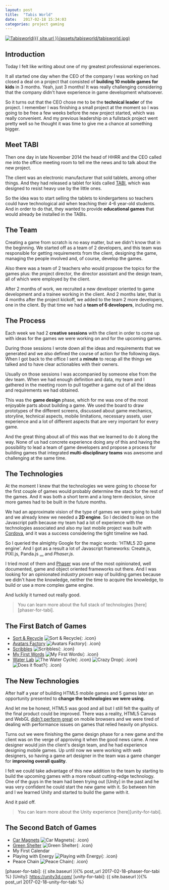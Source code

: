 ```yaml
---
layout: post
title:  "Tabis World"
date:   2017-02-18 15:34:03
categories: project gaming
---
```


[![Tabisworld]({{ site.url }}/assets/tabisworld/tabisworld.jpg)][tabisworld]

## Introduction

Today I felt like writing about one of my greatest professional experiences.

It all started one day when the CEO of the company I was working on had closed a deal on a project that consisted of **building 10 mobile games for kids** in 3 months. Yeah, just 3 months! It was really challenging considering that the company didn't have experience in game development whatsoever.

So it turns out that the CEO chose me to be the **technical leader** of the project. I remember I was finishing a small project at the moment so I was going to be free a few weeks before the new project started, which was really convenient. And my previous leadership on a fullstack project went pretty well so he thought it was time to give me a chance at something bigger.

## Meet TABI

Then one day in late November 2014 the head of HHRR and the CEO called me into the office meeting room to tell me the news and to talk about the new project.

The client was an electronic manufacturer that sold tablets, among other things. And they had released a tablet for kids called [TABI][tabisworld], which was designed to resist heavy use by the little ones.

So the idea was to start selling the tablets to kindergartens so teachers could have technological aid when teaching their 4-6 year-old students. And in order to do that, they wanted to provide **educational games** that would already be installed in the TABIs.

## The Team

Creating a game from scratch is no easy matter, but we didn't know that in the beginning. We started off as a team of 2 developers, and this team was responsible for getting requirements from the client, designing the game, managing the people involved and, of course, develop the games.

Also there was a team of 2 teachers who would propose the topics for the games plus: the project director, the director assistant and the design team, all of which were employed by the client.

After 2 months of work, we recruited a new developer oriented to game development and a trainee working in the client. And 2 months later, that is 4 months after the project kickoff, we added to the team 2 more developers, one in the client. By that time we had a **team of 6 developers**, including me.

## The Process

Each week we had 2 **creative sessions** with the client in order to come up with ideas for the games we were working on and for the upcoming games.

During those sessions I wrote down all the ideas and requirements that we generated and we also defined the course of action for the following days. When I got back to the office I sent a **minute** to recap all the things we talked and to have clear actionables with their owners.

Usually on those sessions I was accompanied by someone else from the dev team. When we had enough definition and data, my team and I gathered in the meeting room to pull together a game out of all the ideas and requirements we had obtained.

This was the **game design** phase, which for me was one of the most enjoyable parts about building a game. We used the board to draw prototypes of the different screens, discussed about game mechanics, storyline, technical aspects, mobile limitations, necessary assets, user experience and a lot of different aspects that are very important for every game.

And the great thing about all of this was that we learned to do it along the way. None of us had concrete experience doing any of this and having the possibility to lead a team of game developers and propose a process for building games that integrated **multi-disciplinary teams** was awesome and challenging at the same time.

## The Technologies

At the moment I knew that the technologies we were going to choose for the first couple of games would probably determine the stack for the rest of the games. And it was both a short term and a long term decision, since more games had to be built in the future months.

We had an approximate vision of the type of games we were going to build and we already knew we needed a **2D engine**. So I decided to lean on the Javascript path because my team had a lot of experience with the technologies associated and also my last mobile project was built with [Cordova], and it was a success considering the tight timeline we had.

So I queried the almighty Google for the magic words: 'HTML5 2D game engine'. And I got as a result a lot of Javascript frameworks: Create.js, PIXI.js, Panda.js [...][html5-engines] and _Phaser.js_.

I tried most of them and [Phaser] was one of the most opinionated, well documented, game and object oriented frameworks out there. And I was looking for an opinionated _industry proven_ way of building games because we didn't have the knowledge, neither the time to acquire the knowledge, to build or use a more complex game engine.

And luckily it turned out really good.

> You can learn more about the full stack of technologies [here][phaser-for-tabi].

## The First Batch of Games

* [Sort & Recycle] ![Sort & Recycle](/assets/tabisworld/game-icons/sort-and-recycle.png){: .icon}
* [Avatars Factory] ![Avatars Factory](/assets/tabisworld/game-icons/avatars-factory.png){: .icon}
* [Scribbles] ![Scribbles](/assets/tabisworld/game-icons/scribbles.png){: .icon}
* [My First Words] ![My First Words](/assets/tabisworld/game-icons/my-first-words.png){: .icon}
* [Water Lab] ![The Water Cycle](/assets/tabisworld/game-icons/the-water-cycle.png){: .icon} ![Crazy Drop](/assets/tabisworld/game-icons/crazy-drop.png){: .icon} ![Does it float?](/assets/tabisworld/game-icons/does-it-float.png){: .icon}

## The New Technologies

After half a year of building HTML5 mobile games and 5 games later an opportunity presented to **change the technologies we were using**.

And let me be honest, HTML5 was good and all but I still felt the quality of the final product could be improved. There was a reality, HTML5 Canvas and WebGL [didn't perform great][mobile-performance] on mobile browsers and we were tired of dealing with performance issues on games that relied heavily on physics.

Turns out we were finishing the game design phase for a new game and the client was on the verge of approving it when the good news came. A new designer would join the client's design team, and he had experience designing mobile games. Up until now we were working with web designers, so having a game art designer in the team was a game changer for **improving overall quality**.

I felt we could take advantage of this new addition to the team by starting to build the upcoming games with a more robust cutting-edge technology. One of the guys in the team had been trying out [Unity] in the past and he was very confident he could start the new game with it. So between him and I we learned Unity and started to build the game with it.

And it paid off.

> You can learn more about the Unity experience [here][unity-for-tabi].

## The Second Batch of Games

* [Car Magnets] ![Car Magnets](/assets/tabisworld/game-icons/car-magnets.png){: .icon}
* [Green Shelter] ![Green Shelter](/assets/tabisworld/game-icons/green-shelter.png){: .icon}
* My First Calendar
* Playing with Energy ![Playing with Energy](/assets/tabisworld/game-icons/playing-with-energies.png){: .icon}
* Peace Chain ![Peace Chain](/assets/tabisworld/game-icons/peace-chain.png){: .icon}

[tabisworld]: http://www.tabisworld.com/
[html5-engines]: https://html5gameengine.com/tag/2d
[Cordova]: https://cordova.apache.org/
[Phaser]: http://phaser.io/
[mobile-performance]: http://www.html5gamedevs.com/topic/14036-how-to-improve-performance-on-mobile/
[phaser-for-tabi]: {{ site.baseurl }}{% post_url 2017-02-18-phaser-for-tabi %}
[Unity]: https://unity3d.com/
[unity-for-tabi]: {{ site.baseurl }}{% post_url 2017-02-18-unity-for-tabi %}

[Sort & Recycle]: http://eurocase.com/clasifica-y-recicla-app-educativa-tabi
[Avatars Factory]: http://eurocase.com/nueva-app-Tabi-fabrica-de-avatares
[Scribbles]: http://eurocase.com/nueva-app-Tabi-grafismos-con-boni
[My First Words]: http://eurocase.com/press/detail/83
[Water Lab]: http://eurocase.com/tabi-apps-para-pequenios-cientificos
[Car Magnets]: http://eurocase.com/press/detail/80
[Green Shelter]: http://eurocase.com/press/detail/86
